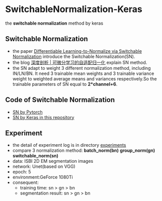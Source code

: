 # SwitchableNormalization-Keras
the **switchable normalization** method by keras

## Switchable Normalization
- the paper [Differentiable Learning-to-Normalize via Switchable Normalization](https://arxiv.org/abs/1806.10779) introduce the Switchable Normalization(SN).
- the blog [深度剖析 | 可微分学习的自适配归一化](https://zhuanlan.zhihu.com/p/39296570) explain SN method.
- the SN adapt to weight 3 different normalization method, including IN/LN/BN. It need 3 trainable mean weights and 3 trainable variance weight to weighted average means and variances respectively.So the trainable parameters of SN equal to **2*channel+6**.

## Code of Switchable Normalization
- [SN by Pytorch](https://github.com/switchablenorms/Switchable-Normalization/blob/master/models/switchable_norm.py)
- [SN by Keras in this repository](https://github.com/Bingohong/SwitchableNormalization-Keras)

## Experiment
- the detail of experiment log is in directory [experiments](https://github.com/Bingohong/SwitchableNormalization-Keras/experiments)
- compare 3 normalization method: **batch_norm(bn)** **group_norm(gn)** **switchable_norm(sn)**
- data: ISBI 2D EM segmentation images
- network: Unet(based on VGG)
- epoch: 5
- environment:GeForce 1080Ti
- consequent:
  - training time: sn > gn > bn
  - segmentation result: sn > gn > bn